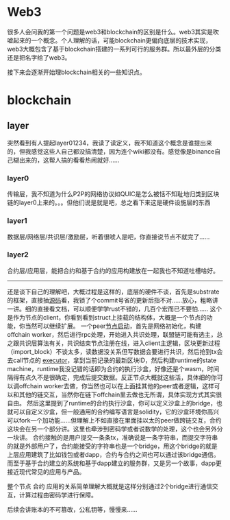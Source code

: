 # Web3

很多人会问我的第一个问题是web3和blockchain的区别是什么。web3其实是吹嘘起来的一个概念。个人理解的话，可能blockchain更偏向底层的技术实现，web3大概包含了基于blockchain搭建的一系列可行的服务群。所以最外层的分类还是把名字给了web3。

接下来会逐渐开始理blockchain相关的一些知识点。

# blockchain

## layer

突然看到有人提起layer01234，我读了读定义，我不知道这个概念是谁提出来的，但我感觉这些人自己都没搞清楚，因为连个wiki都没有。感觉像是binance自己糊出来的，这帮人搞的看看热闹就好……

### layer0

传输层，我不知道为什么P2P的网络协议如QUIC是怎么被恬不知耻地归类到区块链的layer0上来的。。。但他们说是就是吧，总之看下来这是硬件设施层的东西

### layer1

数据层/网络层/共识层/激励层，听着很唬人是吧，你直接说节点不就完了……

### layer2

合约层/应用层，能把合约和基于合约的应用构建放在一起我也不知道吐槽啥好。

- - -

还是谈下自己的理解吧，大概过程是这样的，底层的硬件不谈，首先是substrate的框架，直接抽[源码](https://github.com/paritytech/substrate/blob/d97a18851f9da0b1c299daa8fb18022794065779/client/service/src/client/client.rs#L101)看，我锁了个commit号省的更新后指不对……放心，粗略讲一讲。细的直接看文档，可以顺便学学rust不错的，几百个宏而已不要怕……
这个是作为节点的client，你看到看到struct上挂载的结构体，大概是一个节点的功能，你当然可以继续扩展。
一个peer[节点启动](https://github.com/paritytech/substrate/blob/d97a18851f9da0b1c299daa8fb18022794065779/bin/node/cli/src/service.rs#L313)，首先是网络初始化，构建offchain worker，然后进行rpc处理，开始进入共识处理，联盟链可能有选主，总之跟共识层算法有关，共识结束节点注册在线，进入client主逻辑，区块更新过程（import_block）不谈太多，读数据没关系但写数据会要进行共识，然后抢到tx会去call节点的 [executor](https://github.com/paritytech/substrate/blob/d97a18851f9da0b1c299daa8fb18022794065779/client/service/src/client/call_executor.rs#L163)，拿到当前记录的最新区块ID，然后构建runtime的state machine，runtime我没记错的话即为合约的执行沙盒，好像还是个wasm，时间隔得有点久不是很确定，完成后提交数据。反正节点大概就这些活，具体细的你可以调offchain worker去做，你当然也可以在上面挂其他的peer或者逻辑，这样可以和其他的链交互，当然你在链下offchain里去做也无所谓，具体实现方式其实很自由。
然后这里提到了runtime的合约执行沙盒，你可以定义沙盒上的bridge，也就可以自定义沙盒，但一般通用的合约编写语言是solidity，它的沙盒环境你高兴可以fork一个加功能……但理解上不如直接在里面挂以太的peer做跨链交互，合约这块会在另一个部分讲。这里也牵涉到密码学或者说数学的处理，这个也会另外分一块讲。
合约接触的是用户提交一条条tx，准确说是一条字符串，而提交字符串的就是外部用户了，合约能接受的字符串也是一个bridge，用这个bridge的就是上层应用建筑了比如钱包或者dapp，合约与合约之间也可以通过该bridge通信。而至于基于合约建立的系统和基于dapp建立的服务群，又是另一个故事，dapp更接近现代常见的应用与产品。

整个节点 合约 应用的关系简单理解大概就是这样分别通过2个bridge进行通信交互，计算过程由密码学进行保障。

后续会讲账本的不可篡改，公私钥等，慢慢来……

